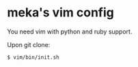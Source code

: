 meka's vim config
===

You need vim with python and ruby support.

Upon git clone:
~~~
$ vim/bin/init.sh
~~~
